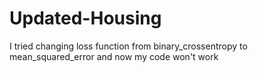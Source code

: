 # Updated-Housing

I tried changing loss function from binary_crossentropy to mean_squared_error and now my code won't work
